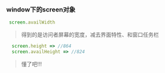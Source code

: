 ### window下的screen对象

```js
 screen.availWidth
```
> 得到的是访问者屏幕的宽度，减去界面特性、和窗口任务栏

```js
  screen.height => //864
  screen.availHeight => //824
```
> 懂了吧!!!